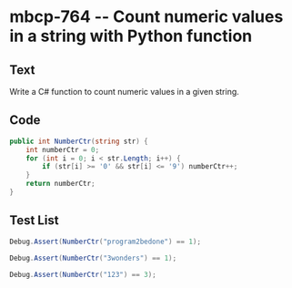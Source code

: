 # mbcp-764 -- Count numeric values in a string with Python function

## Text

Write a C# function to count numeric values in a given string.

## Code

```csharp
public int NumberCtr(string str) {
    int numberCtr = 0;
    for (int i = 0; i < str.Length; i++) {
        if (str[i] >= '0' && str[i] <= '9') numberCtr++;
    }
    return numberCtr;
}
```

## Test List

```csharp
Debug.Assert(NumberCtr("program2bedone") == 1);
```

```csharp
Debug.Assert(NumberCtr("3wonders") == 1);
```

```csharp
Debug.Assert(NumberCtr("123") == 3);
```
